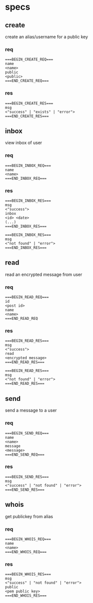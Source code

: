 # specs

## create

create an alias/username for a public key

### req

```
===BEGIN_CREATE_REQ===
name
<name>
public
<public>
===END_CREATE_REQ===
```

### res

```
===BEGIN_CREATE_RES===
msg
<"success" | "exists" | "error">
===END_CREATE_RES===
```

## inbox

view inbox of user

### req

```
===BEGIN_INBOX_REQ===
name
<name>
===END_INBOX_REQ===
```

### res

```
===BEGIN_INBOX_RES===
msg
<"success">
inbox
<id> <date>
(...)
===END_INBOX_RES===
```

```
===BEGIN_INBOX_RES===
msg
<"not found" | "error">
===END_INBOX_RES===
```

## read

read an encrypted message from user

### req

```
===BEGIN_READ_REQ===
id
<post id>
name
<name>
===END_READ_REQ
```

### res

```
===BEGIN_READ_RES===
msg
<"success">
read
<encrypted message>
===END_READ_RES===
```

```
===BEGIN_READ_RES===
msg
<"not found" | "error">
===END_READ_RES===
```

## send

send a message to a user

### req

```
===BEGIN_SEND_REQ===
name
<name>
message
<message>
===END_SEND_REQ===
```

### res

```
===BEGIN_SEND_RES===
msg
<"success" | "not found" | "error">
===END_SEND_RES===
```

## whois

get publickey from alias

### req

```
===BEGIN_WHOIS_REQ===
name
<name>
===END_WHOIS_REQ===
```

### res

```
===BEGIN_WHOIS_RES===
msg
<"success" | "not found" | "error">
public
<pem public key>
===END_WHOIS_RES===
```
